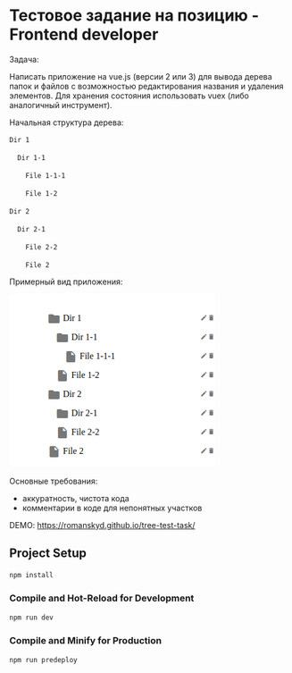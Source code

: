 # Тестовое задание на позицию - Frontend developer


 Задача:

  Написать приложение на vue.js (версии 2 или 3) для вывода дерева
  папок и файлов с возможностью редактирования названия и удаления
  элементов. Для хранения состояния использовать vuex (либо
  аналогичный инструмент).

  Начальная структура дерева:


    Dir 1

      Dir 1-1

        File 1-1-1

        File 1-2

    Dir 2

      Dir 2-1

        File 2-2

        File 2

  Примерный вид приложения:

  ![Test task image](./public/test_task.png)

  Основные требования:
  - аккуратность, чистота кода
  - комментарии в коде для непонятных участков



DEMO: https://romanskyd.github.io/tree-test-task/



## Project Setup

```sh
npm install
```

### Compile and Hot-Reload for Development

```sh
npm run dev
```

### Compile and Minify for Production

```sh
npm run predeploy
```

